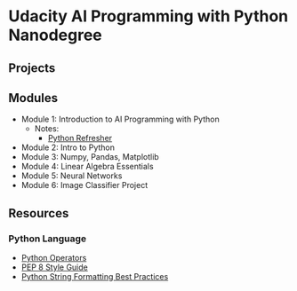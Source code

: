 # Udacity AI Programming with Python Nanodegree

## Projects


## Modules

- Module 1: Introduction to AI Programming with Python
  - Notes:
    - [Python Refresher](m1-2-python/python.md)
- Module 2: Intro to Python
- Module 3: Numpy, Pandas, Matplotlib
- Module 4: Linear Algebra Essentials
- Module 5: Neural Networks
- Module 6: Image Classifier Project

## Resources

### Python Language
- [Python Operators](https://www.programiz.com/python-programming/operators)
- [PEP 8 Style Guide](https://www.python.org/dev/peps/pep-0008/)
- [Python String Formatting Best Practices](https://realpython.com/python-string-formatting/)